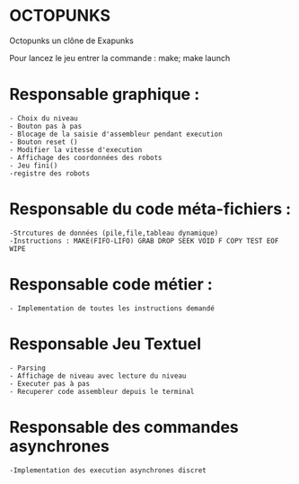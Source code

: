 # OCTOPUNKS
Octopunks un clône de Exapunks

Pour lancez le jeu entrer la commande :
make; make launch


# Responsable graphique :
	- Choix du niveau
	- Bouton pas à pas
	- Blocage de la saisie d'assembleur pendant execution
	- Bouton reset ()
	- Modifier la vitesse d'execution
	- Affichage des coordonnées des robots
	- Jeu fini()
	-registre des robots 
# Responsable du code méta-fichiers : 
	-Strcutures de données (pile,file,tableau dynamique)
	-Instructions : MAKE(FIFO-LIFO) GRAB DROP SEEK VOID F COPY TEST EOF WIPE

# Responsable code métier :
	- Implementation de toutes les instructions demandé 
# Responsable Jeu Textuel
	- Parsing 
	- Affichage de niveau avec lecture du niveau 
	- Executer pas à pas 
	- Recuperer code assembleur depuis le terminal
# Responsable des commandes asynchrones
	-Implementation des execution asynchrones discret 
